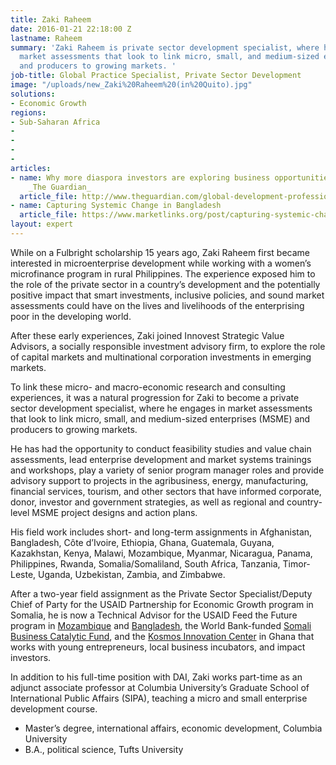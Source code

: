 ```yaml
---
title: Zaki Raheem
date: 2016-01-21 22:18:00 Z
lastname: Raheem
summary: 'Zaki Raheem is private sector development specialist, where he engages in
  market assessments that look to link micro, small, and medium-sized enterprises
  and producers to growing markets. '
job-title: Global Practice Specialist, Private Sector Development
image: "/uploads/new_Zaki%20Raheem%20(in%20Quito).jpg"
solutions:
- Economic Growth
regions:
- Sub-Saharan Africa
- 
- 
- 
- 
articles:
- name: Why more diaspora investors are exploring business opportunities in Somaliland,
    _The Guardian_
  article_file: http://www.theguardian.com/global-development-professionals-network/dai-partner-zone/bringing-it-home
- name: Capturing Systemic Change in Bangladesh
  article_file: https://www.marketlinks.org/post/capturing-systemic-change-bangladesh
layout: expert
---
```


While on a Fulbright scholarship 15 years ago, Zaki Raheem first became interested in microenterprise development while working with a women’s microfinance program in rural Philippines. The experience exposed him to the role of the private sector in a country’s development and the potentially positive impact that smart investments, inclusive policies, and sound market assessments could have on the lives and livelihoods of the enterprising poor in the developing world.

After these early experiences, Zaki joined Innovest Strategic Value Advisors, a socially responsible investment advisory firm, to explore the role of capital markets and multinational corporation investments in emerging markets.

To link these micro- and macro-economic research and consulting experiences, it was a natural progression for Zaki to become a private sector development specialist, where he engages in market assessments that look to link micro, small, and medium-sized enterprises (MSME) and producers to growing markets. 

He has had the opportunity to conduct feasibility studies and value chain assessments, lead enterprise development and market systems trainings and workshops, play a variety of senior program manager roles and provide advisory support to projects in the agribusiness, energy, manufacturing, financial services, tourism, and other sectors that have informed corporate, donor, investor and government strategies, as well as regional and country-level MSME project designs and action plans.

His field work includes short- and long-term assignments in Afghanistan, Bangladesh, Côte d’Ivoire, Ethiopia, Ghana, Guatemala, Guyana, Kazakhstan, Kenya, Malawi, Mozambique, Myanmar, Nicaragua, Panama, Philippines, Rwanda, Somalia/Somaliland, South Africa, Tanzania, Timor-Leste, Uganda, Uzbekistan, Zambia, and Zimbabwe.

After a two-year field assignment as the Private Sector Specialist/Deputy Chief of Party for the USAID Partnership for Economic Growth program in Somalia, he is now a Technical Advisor for the USAID Feed the Future program in [Mozambique](https://www.dai.com/our-work/projects/mozambique-feed-the-future-agricultural-innovations-inova-project-description) and [Bangladesh](https://www.dai.com/our-work/projects/bangladesh-agricultural-value-chains-avc-program), the World Bank-funded [Somali Business Catalytic Fund](https://www.dai.com/our-work/projects/somali-business-catalytic-fund-sbcf), and the [Kosmos Innovation Center](https://www.dai.com/our-work/projects/ghana-kosmos-innovation-center-kic) in Ghana that works with young entrepreneurs, local business incubators, and impact investors. 

In addition to his full-time position with DAI, Zaki works part-time as an adjunct associate professor at Columbia University’s Graduate School of International Public Affairs (SIPA), teaching a micro and small enterprise development course.

* Master’s degree, international affairs, economic development, Columbia University
* B.A., political science, Tufts University